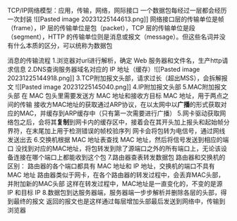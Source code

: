TCP/IP网络模型：应用，传输，网络，网际接口
一个数据包每经过一层都会经历一次封装
![[Pasted image 20231225144613.png]]
网络接口层的传输单位是帧（frame），IP 层的传输单位是包（packet），TCP 层的传输单位是段（segment），HTTP 的传输单位则是消息或报文（message）。但这些名词并没有什么本质的区分，可以统称为数据包

消息的传输流程
1.浏览器对url进行解析，确定 Web 服务器和文件名，生产http请求信息
2.DNS查询服务器域名对应的 IP 地址（缓存）![[Pasted image 20231225144918.png]]
3.TCP附加报文头部，请求过长（超出MSS），会拆解报文
![[Pasted image 20231225145040.png]]
4.IP附加报文头部
5.MAC附加报文头部
在 MAC 包头里需要发送方 MAC 地址和接收方目标 MAC 地址，用于两点之间的传输
接收方MAC地址的获取通过ARP协议，在以太网中以**广播**的形式获取对应的MAC，并缓存到ARP缓存中（只有第一次需要进行广播）
5.网卡驱动获取网络包之后，会将其**复制**到网卡内的缓存区中，接着会在其开头加上报头和起始帧分界符，在末尾加上用于检测错误的帧校验序列
网卡会将包转为电信号，通过网线发送出去
6.交换机根据 MAC 地址表查找 MAC 地址，然后将信号发送到相应的端口
没找到对应的MAC地址，将包转发到除了源端口之外的所有端口上，无论该设备连接在哪个端口上都能收到这个包
7.路由器查表转发数据包
路由器和交换机的区别：
路由器的各个端口都具有 MAC 地址和 IP 地址，交换机的端口不具有 MAC 地址
路由器类似于网卡，在各个路由器的转发过程中，会丢弃MAC头部，并附加新的MAC头部
这样在转发过程中，MAC地址是一直变化的，不变的是源 IP 和目标 IP
8.数据包到达服务器端，服务器端一步步解析并删除各层的头部，得到最终的报文
返回的报文也是这样通过每层增加头部最后发送到网络中，传输到浏览器
